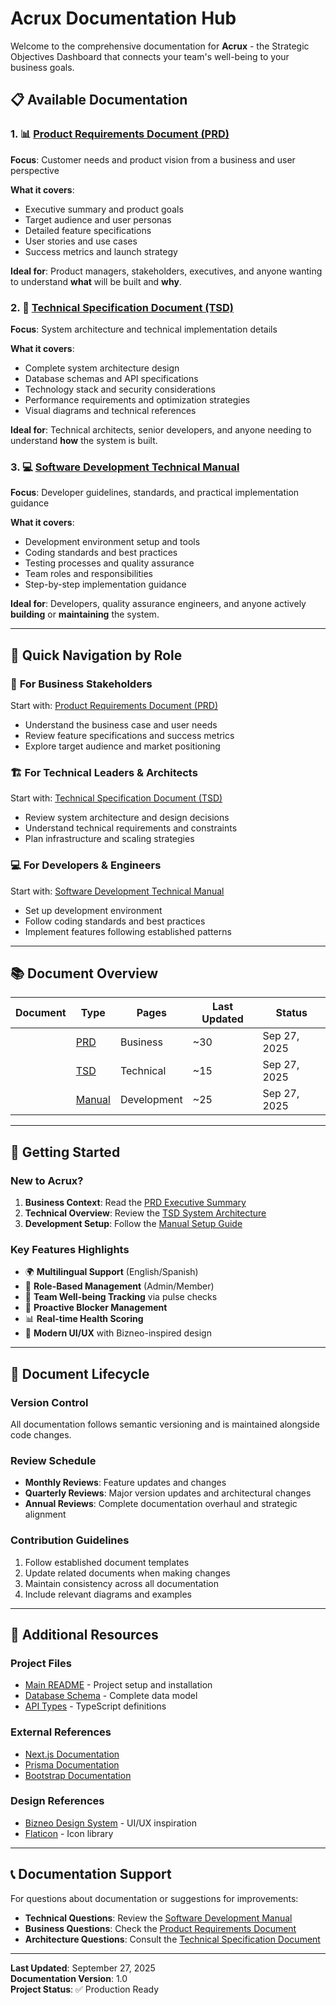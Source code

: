 # Acrux Documentation Hub

Welcome to the comprehensive documentation for **Acrux** - the Strategic Objectives Dashboard that connects your team's well-being to your business goals.

## 📋 Available Documentation

### 1. 📊 [Product Requirements Document (PRD)](./Product-Requirements-Document.md)
**Focus**: Customer needs and product vision from a business and user perspective

**What it covers**:
- Executive summary and product goals
- Target audience and user personas
- Detailed feature specifications
- User stories and use cases
- Success metrics and launch strategy

**Ideal for**: Product managers, stakeholders, executives, and anyone wanting to understand **what** will be built and **why**.

### 2. 🔧 [Technical Specification Document (TSD)](./Technical-Specification-Document.md)
**Focus**: System architecture and technical implementation details

**What it covers**:
- Complete system architecture design
- Database schemas and API specifications
- Technology stack and security considerations
- Performance requirements and optimization strategies
- Visual diagrams and technical references

**Ideal for**: Technical architects, senior developers, and anyone needing to understand **how** the system is built.

### 3. 💻 [Software Development Technical Manual](./Software-Development-Technical-Manual.md)
**Focus**: Developer guidelines, standards, and practical implementation guidance

**What it covers**:
- Development environment setup and tools
- Coding standards and best practices
- Testing processes and quality assurance
- Team roles and responsibilities
- Step-by-step implementation guidance

**Ideal for**: Developers, quality assurance engineers, and anyone actively **building** or **maintaining** the system.

---

## 🎯 Quick Navigation by Role

### 👥 **For Business Stakeholders**
Start with: [Product Requirements Document (PRD)](./Product-Requirements-Document.md)
- Understand the business case and user needs
- Review feature specifications and success metrics
- Explore target audience and market positioning

### 🏗️ **For Technical Leaders & Architects**
Start with: [Technical Specification Document (TSD)](./Technical-Specification-Document.md)
- Review system architecture and design decisions
- Understand technical requirements and constraints
- Plan infrastructure and scaling strategies

### 💻 **For Developers & Engineers**
Start with: [Software Development Technical Manual](./Software-Development-Technical-Manual.md)
- Set up development environment
- Follow coding standards and best practices
- Implement features following established patterns

---

## 📚 Document Overview

| Document | Type | Pages | Last Updated | Status |
|----------|------|-------|--------------|--------|
| | [PRD](./Product-Requirements-Document.md) | Business | ~30 | Sep 27, 2025 | ✅ Complete |
| | [TSD](./Technical-Specification-Document.md) | Technical | ~15 | Sep 27, 2025 | ✅ Complete |
| | [Manual](./Software-Development-Technical-Manual.md) | Development | ~25 | Sep 27, 2025 | ✅ Complete |

---

## 🚀 Getting Started

### New to Acrux?
1. **Business Context**: Read the [PRD Executive Summary](./Product-Requirements-Document.md#1-executive-summary)
2. **Technical Overview**: Review the [TSD System Architecture](./Technical-Specification-Document.md#2-system-architecture-design)
3. **Development Setup**: Follow the [Manual Setup Guide](./Software-Development-Technical-Manual.md#8-development-environment-setup)

### Key Features Highlights
- 🌍 **Multilingual Support** (English/Spanish)
- 👥 **Role-Based Management** (Admin/Member)
- 💓 **Team Well-being Tracking** via pulse checks
- 🚫 **Proactive Blocker Management**
- 📊 **Real-time Health Scoring**
- 🎨 **Modern UI/UX** with Bizneo-inspired design

---

## 🔄 Document Lifecycle

### Version Control
All documentation follows semantic versioning and is maintained alongside code changes.

### Review Schedule
- **Monthly Reviews**: Feature updates and changes
- **Quarterly Reviews**: Major version updates and architectural changes
- **Annual Reviews**: Complete documentation overhaul and strategic alignment

### Contribution Guidelines
1. Follow established document templates
2. Update related documents when making changes
3. Maintain consistency across all documentation
4. Include relevant diagrams and examples

---

## 📖 Additional Resources

### Project Files
- [Main README](../README.md) - Project setup and installation
- [Database Schema](../app/prisma/schema.prisma) - Complete data model
- [API Types](../app/lib/types.ts) - TypeScript definitions

### External References
- [Next.js Documentation](https://nextjs.org/docs)
- [Prisma Documentation](https://www.prisma.io/docs/)
- [Bootstrap Documentation](https://getbootstrap.com/docs/5.3/)

### Design References
- [Bizneo Design System](https://www.bizneo.com/) - UI/UX inspiration
- [Flaticon](https://www.flaticon.com/) - Icon library

---

## 📞 Documentation Support

For questions about documentation or suggestions for improvements:

- **Technical Questions**: Review the [Software Development Manual](./Software-Development-Technical-Manual.md)
- **Business Questions**: Check the [Product Requirements Document](./Product-Requirements-Document.md)
- **Architecture Questions**: Consult the [Technical Specification Document](./Technical-Specification-Document.md)

---

**Last Updated**: September 27, 2025  
**Documentation Version**: 1.0  
**Project Status**: ✅ Production Ready